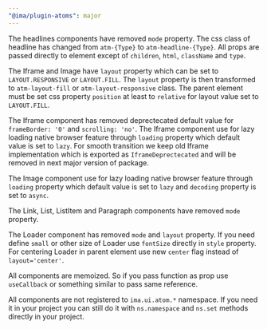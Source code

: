 ```yaml
---
"@ima/plugin-atoms": major
---
```


The headlines components have removed `mode` property. The css class of headline has changed from `atm-{Type}` to `atm-headline-{Type}`. All props are passed directly to element except of `children`, `html`, `className` and `type`.

The Iframe and Image have `layout` property which can be set to `LAYOUT.RESPONSIVE` or `LAYOUT.FILL`. The `layout` property is then transformed to `atm-layout-fill` or `atm-layout-responsive` class. The parent element must be set css property `position` at least to `relative` for layout value set to `LAYOUT.FILL`.

The Iframe component has removed deprectecated default value for `frameBorder: '0'` and `scrolling: 'no'`. The Iframe component use for lazy loading native browser feature through `loading` property which default value is set to `lazy`. For smooth transition we keep old Iframe implementation which is exported as `IframeDeprectecated` and will be removed in next major version of package.

The Image component use for lazy loading native browser feature through `loading` property which default value is set to `lazy` and `decoding` property is set to `async`.

The Link, List, ListItem and Paragraph components have removed `mode` property.

The Loader component has removed `mode` and `layout` property. If you need define `small` or other size of Loader use `fontSize` directly in `style` property. For centering Loader in parent element use new `center` flag instead of `layout='center'`. 

All components are memoized. So if you pass function as prop use `useCallback` or something similar to pass same reference.

All components are not registered to `ima.ui.atom.*` namespace. If you need it in your project you can still do it with `ns.namespace` and `ns.set` methods directly in your project.
